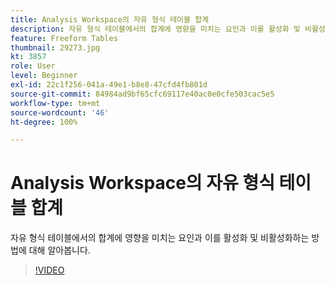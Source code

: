 ```yaml
---
title: Analysis Workspace의 자유 형식 테이블 합계
description: 자유 형식 테이블에서의 합계에 영향을 미치는 요인과 이를 활성화 및 비활성화하는 방법에 대해 알아봅니다.
feature: Freeform Tables
thumbnail: 29273.jpg
kt: 3857
role: User
level: Beginner
exl-id: 22c1f256-041a-49e1-b8e8-47cfd4fb801d
source-git-commit: 84984ad9bf65cfc69117e40ac0e0cfe503cac5e5
workflow-type: tm+mt
source-wordcount: '46'
ht-degree: 100%

---
```


# Analysis Workspace의 자유 형식 테이블 합계

자유 형식 테이블에서의 합계에 영향을 미치는 요인과 이를 활성화 및 비활성화하는 방법에 대해 알아봅니다.

>[!VIDEO](https://video.tv.adobe.com/v/29273/?quality=12&learn=on)
